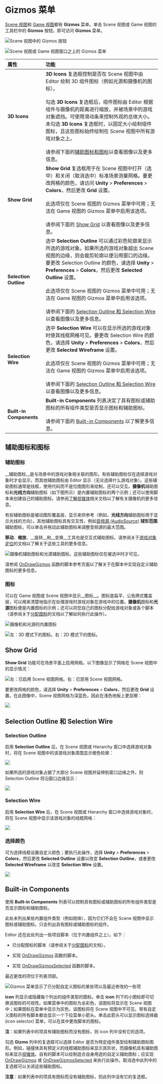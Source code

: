 # Gizmos 菜单

[Scene 视图](UsingTheSceneView.html)和 [Game 视图](GameView.html)都有 __Gizmos__ 菜单。单击 Scene 视图或 Game 视图的工具栏中的 __Gizmos__ 按钮，即可访问 __Gizmos__ 菜单。

![Scene 视图中的 __Gizmos__ 按钮](../uploads/Main/GizmosMenu1.png)

![Scene 视图或 Game 视图窗口之上的 Gizmos 菜单](../uploads/Main/GizmosMenu.png)

| **属性** | **功能** |
|:---|:---| 
| __3D Icons__| __3D Icons__ 复选框控制是否在 Scene 视图中由 Editor 绘制 3D 组件图标（例如光源和摄像机的图标）。<br/><br/>勾选 __3D Icons__ 复选框后，组件图标由 Editor 根据组件与摄像机的距离进行缩放，并被场景中的游戏对象遮挡。可使用滑动条来控制外观的总体大小。未勾选 __3D Icons__ 复选框时，以固定大小绘制组件图标，且这些图标始终绘制在 Scene 视图中所有游戏对象之上。<br/><br/>请参阅下面的[辅助图标和图标](#GizmosIcons)以查看图像以及更多信息。 |
| __Show Grid__| __Show Grid__ 复选框用于在 Scene 视图中打开（选中）和关闭（取消选中）标准场景测量网格。要更改网格的颜色，请访问 __Unity__ > __Preferences__ > __Colors__，然后更改 __Grid__ 设置。<br/><br/>此选项仅在 Scene 视图的 Gizmos 菜单中可用；无法在 Game 视图的 Gizmos 菜单中启用该选项。<br/><br/>请参阅下面的 [Show Grid](#ShowGrid) 以查看图像以及更多信息。|
| __Selection Outline__| 选中 __Selection Outline__ 可以通过彩色轮廓来显示所选的游戏对象。如果所选的游戏对象超出 Scene 视图的边缘，则会裁剪轮廓以便沿用窗口的边缘。要更改 Selection Outline 的颜色，请选择 __Unity__ > __Preferences__ > __Colors__，然后更改 __Selected Outline__ 设置。<br/><br/>此选项仅在 Scene 视图的 Gizmos 菜单中可用；无法在 Game 视图的 Gizmos 菜单中启用该选项。<br/><br/>请参阅下面的 [Selection Outline 和 Selection Wire](#SelectionOutlineWire) 以查看图像以及更多信息。|
| __Selection Wire__| 选中 __Selection Wire__ 可以在显示所选的游戏对象时使其线框网格可见。要更改 Selection Wire 的颜色，请选择 __Unity__ > __Preferences__ > __Colors__，然后更改 __Selected Wireframe__ 设置。<br/><br/>此选项仅在 Scene 视图的 Gizmos 菜单中可用；无法在 Game 视图的 Gizmos 菜单中启用该选项。<br/><br/>请参阅下面的 [Selection Outline 和 Selection Wire](#SelectionOutlineWire) 以查看图像以及更多信息。 |
| __Built-in Components__ | __Built-in Components__ 列表决定了具有图标或辅助图标的所有组件类型是否显示图标和辅助图标。<br/><br/>请参阅下面的 [Built-in Components](#Components) 以了解更多信息。|

<a name="GizmosIcons"></a> 
## 辅助图标和图标

### 辅助图标

__辅助图标__是与场景中的游戏对象相关联的图形。有些辅助图标仅在选择游戏对象时才会显示，而其他辅助图标由 Editor 显示（无论选择什么游戏对象）。这些辅助图标通常是线框，使用代码而不是位图图形来绘制，还可以交互。**摄像机**辅助图标和**光线方向**辅助图标（如下图所示）是内置辅助图标的两个示例；还可以使用脚本来创建自己的辅助图标。请参阅[了解视锥体](UnderstandingFrustum.html)相关文档以了解有关摄像机的更多信息。

有些辅助图标是被动图形覆盖层，显示来供参考（例如，**光线方向**辅助图标用于显示光线的方向）。其他辅助图标具有交互性，例如[音频源 (AudioSource)](class-AudioSource.html) **球形范围**辅助图标，可以单击并拖动此辅助图标来调整音频源的最大范围。

__移动__、__缩放__、__旋转__和__变换__工具也是交互式辅助图标。请参阅关于[游戏对象定位](PositioningGameObjects.html)的文档以了解关于这些工具的更多信息。

![摄像机辅助图标和光源辅助图标。这些辅助图标仅在被选中时才可见。](../uploads/Main/IconAndGizmoForLightAndCamera.png)

请参阅 [OnDrawGizmos](../ScriptReference/MonoBehaviour.OnDrawGizmos.html) 函数的脚本参考页面以了解关于在脚本中实现自定义辅助图标的更多信息。

### 图标

可以在 Game 视图或 Scene 视图中显示__图标__。图标是扁平、公告牌式覆盖层，可以用来清楚地指示在处理游戏时游戏对象在游戏中的位置。**摄像机**图标和**光源**图标便是内置图标的示例；还可以将您自己的图标分配给游戏对象或各个脚本（请参阅关于[分配图标](AssigningIcons.html)的文档以了解如何执行此操作）。

![摄像机和光源的内置图标](../uploads/Main/GizmosMenu2.png)

![**左**：3D 模式下的图标。**右**：2D 模式下的图标。](../uploads/Main/GizmoMenu2Dvs3Dicons.jpg)

<a name="ShowGrid"></a> 
## Show Grid

__Show Grid__ 功能可在场景平面上启用网格。以下图像显示了网格在 Scene 视图中的显示情况：

![**左**：已启用 Scene 视图网格。**右**：已禁用 Scene 视图网格。](../uploads/Main/SceneViewGridWithAndWithout.jpg)

要更改网格的颜色，请选择 __Unity__ > __Preferences__ > __Colors__，然后更改 __Grid__ 设置。在此图像中，Scene 视图网格为深蓝色，因此在浅色地板上更显眼：

![](../uploads/Main/SceneViewGridCustomColor.jpg) 


<a name="SelectionOutlineWire"></a> 
## Selection Outline 和 Selection Wire

### Selection Outline
启用 __Selection Outline__ 后，在 Scene 视图或 Hierarchy 窗口中选择游戏对象时，将在 Scene 视图中的该游戏对象周围显示橙色轮廓：

![](../uploads/Main/GameObjectSelectedOutline.jpg) 

如果所选的游戏对象占据了大部分 Scene 视图并延伸到窗口边缘之外，则 Selection Outline 将沿窗口边缘显示：

![](../uploads/Main/GameObjectSelectedBeyondEdges.png) 

### Selection Wire

启用 __Selection Wire__ 后，在 Scene 视图或 Hierarchy 窗口中选择游戏对象时，将在 Scene 视图中显示该游戏对象的线框网格：
 
![](../uploads/Main/GameObjectSelectedWire.jpg) 

### 选择颜色

可为选择线框设置自定义颜色；要执行此操作，选择 __Unity__ > __Preferences__ > __Colors__，然后更改 __Selected Outline__ 设置以改变 __Selection Outline__，或者更改 __Selected Wireframe__ 以改变 __Selection Wire__ 设置。

![](../uploads/Main/GameObjectSelectedCustomColors.jpg) 

<a name="Components"></a> 
## Built-in Components

使用 __Built-in Components__ 列表可以控制具有图标或辅助图标的所有组件类型是否显示图标和辅助图标。

此处未列出某些内置组件类型（例如刚体），因为它们不会在 Scene 视图中显示图标或辅助图标。只会列出具有图标或辅助图标的组件。

Editor 还在此处列出一些项目脚本（位于内置组件之上）。如下：

* 已分配图标的脚本（请参阅关于[分配图标](AssigningIcons.html)的文档）。

* 实现 [OnDrawGizmos](../ScriptReference/MonoBehaviour.OnDrawGizmos.html) 函数的脚本。

* 实现 [OnDrawGizmosSelected](../ScriptReference/MonoBehaviour.OnDrawGizmosSelected.html) 函数的脚本。

最近更改的项位于列表顶部。

![Gizmos 菜单显示了已分配自定义图标的某些项以及最近修改的一些项](../uploads/GizmosMenuAll.png)

__icon__ 列显示或隐藏每个列出的组件类型的图标。单击 __icon__ 列下的小图标即可切换该图标的可视性。如果菜单中的图标为全彩色，该图标将显示在 Scene 视图中；如果图标在菜单中显示为灰色，该图标将在 Scene 视图中不可见。带有自定义图标的所有脚本都会显示一个下拉菜单小箭头。单击此箭头可以显示图标选择器 (icon selector) 菜单，可以在其中更改脚本的图标。

**注**：如果列表中的项具有辅助图标而没有图标，则 icon 列中没有它的选项。

勾选 __Gizmo__ 列中的复选框可以选择 Editor 是否为特定组件类型绘制辅助图标图形。例如，碰撞体具有预定义的线框辅助图标来显示其形状，而摄像机具有辅助图标来显示[视锥体](UnderstandingFrustum.html)。自有的脚本可以绘制适合自身用途的自定义辅助图标；应实现 [OnDrawGizmos](../ScriptReference/MonoBehaviour.OnDrawGizmos.html) 或 [OnDrawGizmosSelected](../ScriptReference/MonoBehaviour.OnDrawGizmosSelected.html) 来执行此操作。取消选中此列中的复选框可以关闭这些辅助图标。

**注意**：如果列表中的项具有图标而没有辅助图标，则此列中没有它的复选框。
